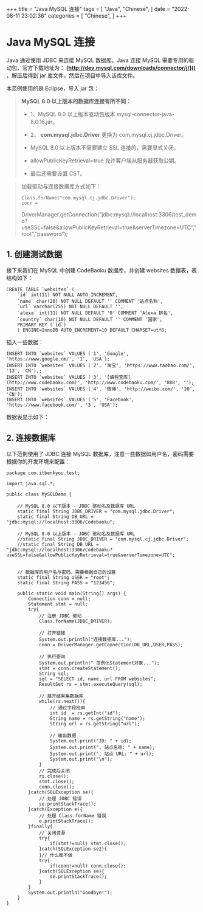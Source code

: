 +++
title = "Java MySQL 连接"
tags = [
"Java",
"Chinese",
]
date = "2022-08-11 23:02:36"
categories = [
"Chinese",
]
+++
# Java MySQL 连接

Java 通过使用 JDBC 来连接 MySQL 数据库。Java 连接 MySQL 需要专用的驱动包，官方下载地址为：
**[http://dev.mysql.com/downloads/connector/j/]()** ，解压后得到 jar
库文件，然后在项目中导入该库文件。

本范例使用的是 Eclipse，导入 jar 包：

> **MySQL 8.0 以上版本的数据库连接有所不同：**
>
>   * 1、MySQL 8.0 以上版本驱动包版本 mysql-connector-java-8.0.16.jar。
>
>   * 2、 **com.mysql.jdbc.Driver** 更换为 com.mysql.cj.jdbc.Driver。
>
>   * MySQL 8.0 以上版本不需要建立 SSL 连接的，需要显式关闭。
>
>   * allowPublicKeyRetrieval=true 允许客户端从服务器获取公钥。
>
>   * 最后还需要设置 CST。
>
>

>
> 加载驱动与连接数据库方式如下：
>  
>  
>     Class.forName("com.mysql.cj.jdbc.Driver");
>     conn =
> DriverManager.getConnection("jdbc:mysql://localhost:3306/test_demo?useSSL=false&allowPublicKeyRetrieval=true&serverTimezone=UTC","root","password");



## 1\. 创建测试数据

接下来我们在 MySQL 中创建 CodeBaoku 数据库，并创建 websites 数据表，表结构如下：

    
    
    CREATE TABLE `websites` (
        `id` int(11) NOT NULL AUTO_INCREMENT,
        `name` char(20) NOT NULL DEFAULT '' COMMENT '站点名称',
        `url` varchar(255) NOT NULL DEFAULT '',
        `alexa` int(11) NOT NULL DEFAULT '0' COMMENT 'Alexa 排名',
        `country` char(10) NOT NULL DEFAULT '' COMMENT '国家',
        PRIMARY KEY (`id`)
        ) ENGINE=InnoDB AUTO_INCREMENT=10 DEFAULT CHARSET=utf8;
    

插入一些数据：

    
    
    INSERT INTO `websites` VALUES ('1', 'Google', 'https://www.google.cm/', '1', 'USA');
    INSERT INTO `websites` VALUES ('2', '淘宝', 'https://www.taobao.com/', '13', 'CN'),;
    INSERT INTO `websites` VALUES ('3', '[编程宝库](http://www.codebaoku.com)', 'http://www.codebaoku.com/', '888', '');
    INSERT INTO `websites` VALUES ('4', '微博', 'http://weibo.com/', '20', 'CN');
    INSERT INTO `websites` VALUES ('5', 'Facebook', 'https://www.facebook.com/', '3', 'USA');
    

数据表显示如下：



## 2\. 连接数据库

以下范例使用了 JDBC 连接 MySQL 数据库，注意一些数据如用户名，密码需要根据你的开发环境来配置：

    
    
    package com.itbenkyou.test;
    
    import java.sql.*;
        
    public class MySQLDemo {
        
        // MySQL 8.0 以下版本 - JDBC 驱动名及数据库 URL
        static final String JDBC_DRIVER = "com.mysql.jdbc.Driver";  
        static final String DB_URL = "jdbc:mysql://localhost:3306/Codebaoku";
        
        // MySQL 8.0 以上版本 - JDBC 驱动名及数据库 URL
        //static final String JDBC_DRIVER = "com.mysql.cj.jdbc.Driver";  
        //static final String DB_URL = "jdbc:mysql://localhost:3306/Codebaoku?useSSL=false&allowPublicKeyRetrieval=true&serverTimezone=UTC";
        
        
        // 数据库的用户名与密码，需要根据自己的设置
        static final String USER = "root";
        static final String PASS = "123456";
        
        public static void main(String[] args) {
            Connection conn = null;
            Statement stmt = null;
            try{
                // 注册 JDBC 驱动
                Class.forName(JDBC_DRIVER);
            
                // 打开链接
                System.out.println("连接数据库...");
                conn = DriverManager.getConnection(DB_URL,USER,PASS);
            
                // 执行查询
                System.out.println(" 范例化Statement对象...");
                stmt = conn.createStatement();
                String sql;
                sql = "SELECT id, name, url FROM websites";
                ResultSet rs = stmt.executeQuery(sql);
            
                // 展开结果集数据库
                while(rs.next()){
                    // 通过字段检索
                    int id  = rs.getInt("id");
                    String name = rs.getString("name");
                    String url = rs.getString("url");
        
                    // 输出数据
                    System.out.print("ID: " + id);
                    System.out.print(", 站点名称: " + name);
                    System.out.print(", 站点 URL: " + url);
                    System.out.print("\n");
                }
                // 完成后关闭
                rs.close();
                stmt.close();
                conn.close();
            }catch(SQLException se){
                // 处理 JDBC 错误
                se.printStackTrace();
            }catch(Exception e){
                // 处理 Class.forName 错误
                e.printStackTrace();
            }finally{
                // 关闭资源
                try{
                    if(stmt!=null) stmt.close();
                }catch(SQLException se2){
                }// 什么都不做
                try{
                    if(conn!=null) conn.close();
                }catch(SQLException se){
                    se.printStackTrace();
                }
            }
            System.out.println("Goodbye!");
        }
    }
    

